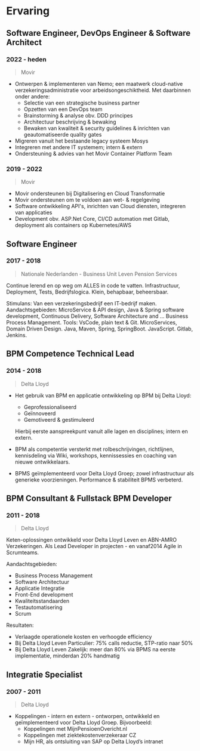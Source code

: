 # Ervaring

## Software Engineer, DevOps Engineer & Software Architect

### 2022 - heden

> Movir

- Ontwerpen & implementeren van Nemo; een maatwerk cloud-native verzekeringsadministratie voor arbeidsongeschiktheid. Met daarbinnen onder andere:
  - Selectie van een strategische business partner
  - Opzetten van een DevOps team
  - Brainstorming & analyse obv. DDD principes
  - Architectuur beschrijving & bewaking
  - Bewaken van kwaliteit & security guidelines & inrichten van geautomatiseerde quality gates
- Migreren vanuit het bestaande legacy systeem Mosys
- Integreren met andere IT systemem; intern & extern
- Ondersteuning & advies van het Movir Container Platform Team

### 2019 - 2022

> Movir

- Movir ondersteunen bij Digitalisering en Cloud Transformatie
- Movir ondersteunen om te voldoen aan wet- & regelgeving
- Software ontwikkeling API's, inrichten van Cloud diensten, integreren van applicaties
- Development obv. ASP.Net Core, CI/CD automation met Gitlab, deployment als containers op Kubernetes/AWS

## Software Engineer

### 2017 - 2018

> Nationale Nederlanden - Business Unit Leven Pension Services

Continue lerend en op weg om ALLES in code te vatten. Infrastructuur, Deployment, Tests, Bedrijfslogica. Klein, behapbaar, beheersbaar.  

Stimulans: Van een verzekeringsbedrijf een IT-bedrijf maken.
Aandachtsgebieden: MicroService & API design, Java & Spring software development, Continuous Delivery, Software Architecture and ... Business Process Management. 
Tools: VsCode, plain text & Git. MicroServices, Domain Driven Design. Java, Maven, Spring, SpringBoot. JavaScript. Gitlab, Jenkins. 

## BPM Competence Technical Lead

### 2014 - 2018

> Delta Lloyd

- Het gebruik van BPM en applicatie ontwikkeling op BPM bij Delta Lloyd:

    - Geprofessionaliseerd
    - Geïnnoveerd
    - Gemotiveerd & gestimuleerd

  Hierbij eerste aanspreekpunt vanuit alle lagen en disciplines; intern en extern.

- BPM als competentie versterkt met rolbeschrijvingen, richtlijnen, kennisdeling via Wiki, workshops, kennissessies en coaching van nieuwe ontwikkelaars.

- BPMS geïmplementeerd voor Delta Lloyd Groep; zowel infrastructuur als generieke voorzieningen. Performance & stabiliteit BPMS verbeterd.

## BPM Consultant & Fullstack BPM Developer

### 2011 - 2018

> Delta Lloyd

Keten-oplossingen ontwikkeld voor Delta Lloyd Leven en ABN-AMRO Verzekeringen. Als Lead Developer in projecten - en vanaf2014 Agile in Scrumteams.  

Aandachtsgebieden:

- Business Process Management
- Software Architectuur
- Applicatie Integratie
- Front-End development
- Kwaliteitsstandaarden
- Testautomatisering
- Scrum

Resultaten:

- Verlaagde operationele kosten en verhoogde efficiency
- Bij Delta Lloyd Leven Particulier: 75% calls reductie, STP-ratio naar 50%
- Bij Delta Lloyd Leven Zakelijk: meer dan 80% via BPMS na eerste implementatie, minderdan 20% handmatig

## Integratie Specialist

### 2007 - 2011

> Delta Lloyd

- Koppelingen - intern en extern - ontworpen, ontwikkeld en geïmplementeerd voor Delta Lloyd Groep. Bijvoorbeeld:
    - Koppelingen met MijnPensioenOvericht.nl
    - Koppelingen met ziektekostenverzekeraar CZ
    - Mijn HR, als ontsluiting van SAP op Delta Lloyd’s intranet

